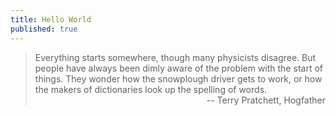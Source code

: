 ```yaml
---
title: Hello World
published: true
---
```


> Everything starts somewhere, though many physicists disagree. But people have always been dimly aware of the problem with the start of things. They wonder how the snowplough driver gets to work, or how the makers of dictionaries look up the spelling of words. <br> <span style = "float: right; margin: auto">-- Terry Pratchett, Hogfather</span> <br>
